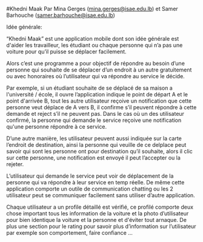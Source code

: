 #Khedni Maak
Par Mina Gerges (mina.gerges@isae.edu.lb) et Samer Barhouche (samer.barhouche@isae.edu.lb)

Idée générale:

“Khedni Maak” est une application mobile dont son idée générale est d'aider les travailleur, les étudiant ou chaque personne qui n’a pas une voiture pour qu’il puisse se déplacer facilement.

Alors c’est une programme a pour objectif de répondre au besoin d’une personne qui souhaite de se déplacer d’un endroit à un autre gratuitement ou avec honoraires où l’utilisateur qui va répondre au service le décide.

Par exemple, si un étudiant souhaite de se déplacé de sa maison a l'université / école, il ouvre l’application indique le point de départ A et le point d'arrivée B, tout les autre utilisateur reçoive un notification que cette personne veut déplace de A vers B, il confirme s’il peuvent répondre à cette demande et reject s’il ne peuvent pas. Dans le cas où un des utilisateur confirmé, la personne qui demande le service reçoive une notification qu'une personne répondre à ce service.

D’une autre manière, les utilisateur peuvent aussi indiquée sur la carte l’endroit de destination, ainsi la personne qui veuille de ce delplace peut savoir qui sont les personne ont pour destination qu’il souhaite, alors il clic sur cette personne, une  notification est envoyé il peut l’accepter ou la rejeter.

L’utilisateur qui demande le service peut voir de déplacement de la personne qui va répondre à leur service en temp réelle. De même cette application comporte un outile de communication chatting ou les 2 utilisateur peut se communiquer facilement sans utiliser d’autre application.

Chaque utilisateur a un profile détaillé est vérifié, ce profilé comporte deux chose important tous les information de la voiture et la photo d’utilisateur pour bien identique la voiture et la personne et d'éviter tout  arnaque. De plus une section pour le rating pour savoir plus d’information sur l’utilisateur par exemple son comportement, faire confiance ...




